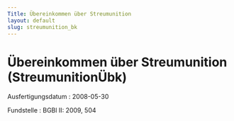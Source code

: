 ```yaml
---
Title: Übereinkommen über Streumunition
layout: default
slug: streumunition_bk
---
```


# Übereinkommen über Streumunition (StreumunitionÜbk)

Ausfertigungsdatum
:   2008-05-30

Fundstelle
:   BGBl II: 2009, 504

